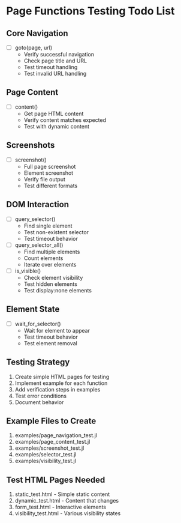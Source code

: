 # Page Functions Testing Todo List

## Core Navigation
- [ ] goto(page, url)
  - Verify successful navigation
  - Check page title and URL
  - Test timeout handling
  - Test invalid URL handling

## Page Content
- [ ] content()
  - Get page HTML content
  - Verify content matches expected
  - Test with dynamic content

## Screenshots
- [ ] screenshot()
  - Full page screenshot
  - Element screenshot
  - Verify file output
  - Test different formats

## DOM Interaction
- [ ] query_selector()
  - Find single element
  - Test non-existent selector
  - Test timeout behavior
- [ ] query_selector_all()
  - Find multiple elements
  - Count elements
  - Iterate over elements
- [ ] is_visible()
  - Check element visibility
  - Test hidden elements
  - Test display:none elements

## Element State
- [ ] wait_for_selector()
  - Wait for element to appear
  - Test timeout behavior
  - Test element removal

## Testing Strategy
1. Create simple HTML pages for testing
2. Implement example for each function
3. Add verification steps in examples
4. Test error conditions
5. Document behavior

## Example Files to Create
1. examples/page_navigation_test.jl
2. examples/page_content_test.jl
3. examples/screenshot_test.jl
4. examples/selector_test.jl
5. examples/visibility_test.jl

## Test HTML Pages Needed
1. static_test.html - Simple static content
2. dynamic_test.html - Content that changes
3. form_test.html - Interactive elements
4. visibility_test.html - Various visibility states
